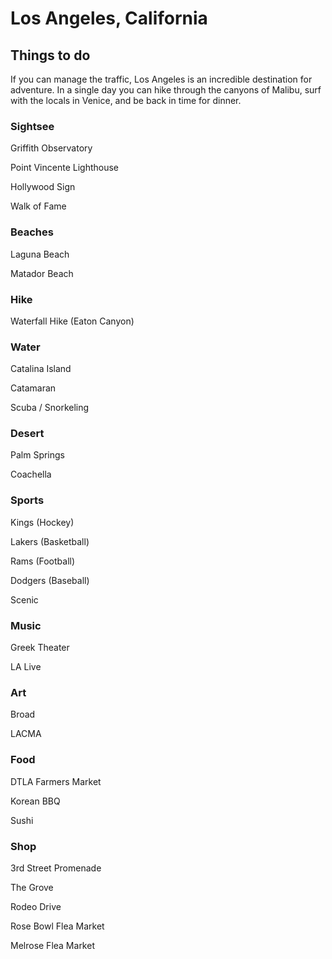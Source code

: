 # Los Angeles, California

## Things to do

If you can manage the traffic, Los Angeles is an incredible destination for adventure. In a single day you can hike through the canyons of Malibu, surf with the locals in Venice, and be back in time for dinner. 

### Sightsee

Griffith Observatory

Point Vincente Lighthouse

Hollywood Sign

Walk of Fame

### Beaches

Laguna Beach

Matador Beach

### Hike

Waterfall Hike \(Eaton Canyon\)

### Water

Catalina Island

Catamaran

Scuba / Snorkeling

### Desert

Palm Springs

Coachella

### Sports

Kings \(Hockey\)

Lakers \(Basketball\)

Rams \(Football\)

Dodgers \(Baseball\)

Scenic

### Music

Greek Theater

LA Live

### Art

Broad

LACMA

### Food

DTLA Farmers Market

Korean BBQ

Sushi

### Shop

3rd Street Promenade

The Grove

Rodeo Drive

Rose Bowl Flea Market

Melrose Flea Market

